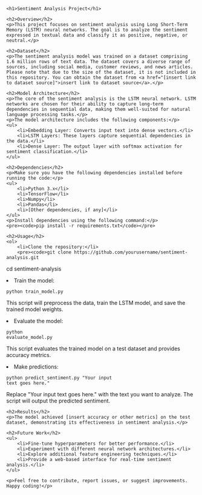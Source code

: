 
    <h1>Sentiment Analysis Project</h1>

    <h2>Overview</h2>
    <p>This project focuses on sentiment analysis using Long Short-Term Memory (LSTM) neural networks. The goal is to analyze the sentiment expressed in textual data and classify it as positive, negative, or neutral.</p>

    <h2>Dataset</h2>
    <p>The sentiment analysis model was trained on a dataset comprising 1.6 million rows of text data. The dataset covers a diverse range of sources, including social media, customer reviews, and news articles. Please note that due to the size of the dataset, it is not included in this repository. You can obtain the dataset from <a href="[insert link to dataset source]">insert link to dataset source</a>.</p>

    <h2>Model Architecture</h2>
    <p>The core of the sentiment analysis is the LSTM neural network. LSTM networks are chosen for their ability to capture long-term dependencies in sequential data, making them well-suited for natural language processing tasks.</p>
    <p>The model architecture includes the following components:</p>
    <ul>
        <li>Embedding Layer: Converts input text into dense vectors.</li>
        <li>LSTM Layers: These layers capture sequential dependencies in the data.</li>
        <li>Dense Layer: The output layer with softmax activation for sentiment classification.</li>
    </ul>

    <h2>Dependencies</h2>
    <p>Make sure you have the following dependencies installed before running the code:</p>
    <ul>
        <li>Python 3.x</li>
        <li>TensorFlow</li>
        <li>Numpy</li>
        <li>Pandas</li>
        <li>[Other dependencies, if any]</li>
    </ul>
    <p>Install dependencies using the following command:</p>
    <pre><code>pip install -r requirements.txt</code></pre>

    <h2>Usage</h2>
    <ol>
        <li>Clone the repository:</li>
        <pre><code>git clone https://github.com/yourusername/sentiment-analysis.git
cd sentiment-analysis</code></pre>
        <li>Train the model:</li>
        <pre><code>python train_model.py</code></pre>
        <p>This script will preprocess the data, train the LSTM model, and save the trained model weights.</p>
        <li>Evaluate the model:</li>
        <pre><code>python evaluate_model.py</code></pre>
        <p>This script evaluates the trained model on a test dataset and provides accuracy metrics.</p>
        <li>Make predictions:</li>
        <pre><code>python predict_sentiment.py "Your input text goes here."</code></pre>
        <p>Replace "Your input text goes here." with the text you want to analyze. The script will output the predicted sentiment.</p>
    </ol>

    <h2>Results</h2>
    <p>The model achieved [insert accuracy or other metrics] on the test dataset, demonstrating its effectiveness in sentiment analysis.</p>

    <h2>Future Work</h2>
    <ul>
        <li>Fine-tune hyperparameters for better performance.</li>
        <li>Experiment with different neural network architectures.</li>
        <li>Explore additional feature engineering techniques.</li>
        <li>Provide a web-based interface for real-time sentiment analysis.</li>
    </ul>

    <p>Feel free to contribute, report issues, or suggest improvements. Happy coding!</p>
